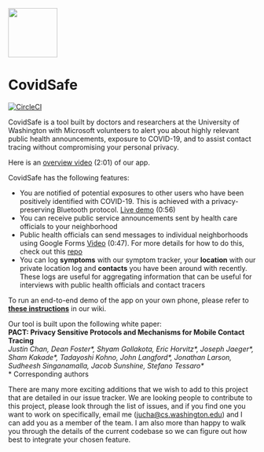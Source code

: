 
<img src="https://github.com/covidsafe/App-Android/blob/master/imgs/logo-big.png" width=100px>

# CovidSafe

[![CircleCI](https://circleci.com/gh/covidsafe/App-Android.svg?style=svg)](https://circleci.com/gh/covidsafe/App-Android)

CovidSafe is a tool built by doctors and researchers at the University of Washington with Microsoft volunteers to alert you about highly relevant public health announcements, exposure to COVID-19, and to assist contact tracing without compromising your personal privacy.

Here is an [overview video](https://www.youtube.com/watch?v=MHqM-dj3hM4) (2:01) of our app.

CovidSafe has the following features:
* You are notified of potential exposures to other users who have been positively identified with COVID-19. This is achieved with a privacy-preserving Bluetooth protocol. [Live demo](https://www.youtube.com/watch?v=9CKtu6zpkNs) (0:56)
* You can receive public service announcements sent by health care officials to your neighborhood
* Public health officials can send messages to individual neighborhoods using Google Forms [Video](https://www.youtube.com/watch?v=sdu5YkUmRB8) (0:47). For more details for how to do this, check out this [repo](https://github.com/covidsafe/hcp-tools)
* You can log **symptoms** with our symptom tracker, your **location** with our private location log and **contacts** you have been around with recently. These logs are useful for aggregating information that can be useful for interviews with public health officials and contact tracers

To run an end-to-end demo of the app on your own phone, please refer to [**these instructions**](https://github.com/covidsafe/App-Android/wiki/Running-the-app) in our wiki.

Our tool is built upon the following white paper:<br/>
**PACT: Privacy Sensitive Protocols and Mechanisms for Mobile Contact Tracing<br/>**
*Justin Chan, Dean Foster\*, Shyam Gollakota, Eric Horvitz\*, Joseph Jaeger\*, Sham Kakade\*, Tadayoshi Kohno, John Langford\*, Jonathan Larson, Sudheesh Singanamalla, Jacob Sunshine, Stefano Tessaro\**<br/>
\* Corresponding authors


There are many more exciting additions that we wish to add to this project that are detailed in our issue tracker. We are looking people to contribute to this project, please look through the list of issues, and if you find one you want to work on specifically, email me (jucha@cs.washington.edu) and I can add you as a member of the team. I am also more than happy to walk you through the details of the current codebase so we can figure out how best to integrate your chosen feature.
